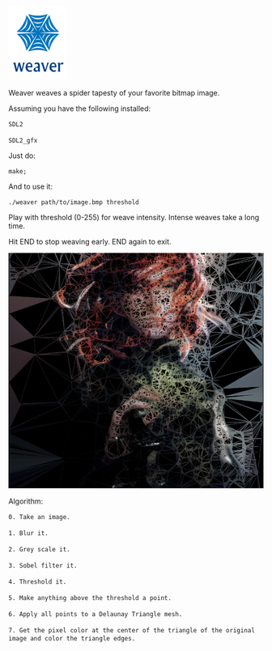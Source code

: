 ![screenshot](img/weaver.png)

Weaver weaves a spider tapesty of your favorite bitmap image.

Assuming you have the following installed:

    SDL2

    SDL2_gfx

Just do:

    make;

And to use it:

    ./weaver path/to/image.bmp threshold

Play with threshold (0-255) for weave intensity. Intense weaves take a long time.

Hit END to stop weaving early. END again to exit.

![screenshot](scrots/2018-01-27-215638_832x768_scrot.png)

Algorithm:

    0. Take an image.

    1. Blur it.

    2. Grey scale it.

    3. Sobel filter it.

    4. Threshold it.

    5. Make anything above the threshold a point.

    6. Apply all points to a Delaunay Triangle mesh.

    7. Get the pixel color at the center of the triangle of the original image and color the triangle edges.
